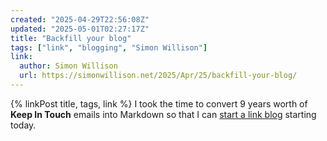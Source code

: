 ```yaml
---
created: "2025-04-29T22:56:08Z"
updated: "2025-05-01T02:27:17Z"
title: "Backfill your blog"
tags: ["link", "blogging", "Simon Willison"]
link:
  author: Simon Willison
  url: https://simonwillison.net/2025/Apr/25/backfill-your-blog/
---
```


{% linkPost title, tags, link %} I took the time to convert 9 years worth of **Keep In Touch** emails into Markdown so that I can [start a link blog](https://simonwillison.net/2024/Dec/22/link-blog/#more-people-should-do-this) starting today.

